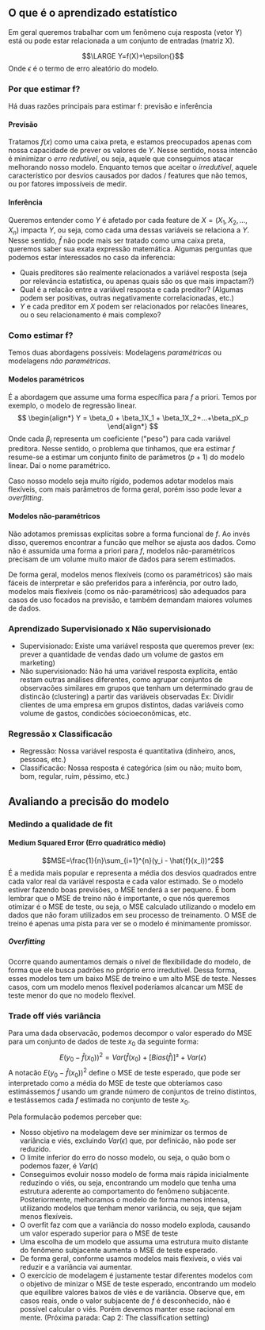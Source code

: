 ## O que é o aprendizado estatístico

Em geral queremos trabalhar com um fenômeno cuja resposta (vetor Y) está ou pode estar relacionada a um conjunto de entradas (matriz X).

$$\LARGE Y=f(X)+\epsilon{}$$
Onde $\epsilon$ é o termo de erro aleatório do modelo.

### Por que estimar f?
Há duas razões principais para estimar f: previsão e inferência
#### Previsão
Tratamos $f(x)$ como uma caixa preta, e estamos preocupados apenas com nossa capacidade de prever os valores de $Y$. Nesse sentido, nossa intencão é minimizar o *erro redutível*, ou seja, aquele que conseguimos atacar melhorando nosso modelo. Enquanto temos que aceitar o *irredutível*, aquele característico por desvios causados por dados / features que não temos, ou por fatores impossíveis de medir.

#### Inferência
Queremos entender como $Y$ é afetado por cada feature de $X=(X_1,X_2,...,X_n)$ impacta $Y$, ou seja, como cada uma dessas variáveis se relaciona a $Y$. Nesse sentido, $\hat{f}$ não pode mais ser tratado como uma caixa preta, queremos saber sua exata expressão matemática. Algumas perguntas que podemos estar interessados no caso da inferencia:

* Quais preditores são realmente relacionados a variável resposta (seja por relevância estatística, ou apenas quais são os que mais impactam?)
* Qual é a relacão entre a variável resposta e cada preditor? (Algumas podem ser positivas, outras negativamente correlacionadas, etc.)
* $Y$ e cada preditor em $X$ podem ser relacionados por relacões lineares, ou o seu relacionamento é mais complexo? 

### Como estimar f?
Temos duas abordagens possíveis: Modelagens *paramétricas* ou modelagens *não paramétricas*.

#### Modelos paramétricos
É a abordagem que assume uma forma específica para $f$ a priori. Temos por exemplo, o modelo de regressão linear.
$$
\begin{align*}
Y = \beta_0 + \beta_1X_1 + \beta_1X_2+...+\beta_pX_p 
\end{align*}
$$
Onde cada $\beta_i$ representa um coeficiente ("peso") para cada variável preditora. Nesse sentido, o problema que tínhamos, que era estimar $f$ resume-se a estimar um conjunto finito de parâmetros ($p+1$) do modelo linear. Daí o nome paramétrico. 

Caso nosso modelo seja muito rígido, podemos adotar modelos mais flexíveis, com mais parâmetros de forma geral, porém isso pode levar a *overfitting*.
#### Modelos não-paramétricos
Não adotamos premissas explícitas sobre a forma funcional de $f$. Ao invés disso, queremos encontrar a funcão que melhor se ajusta aos dados. Como não é assumida uma forma a priori para $f$, modelos não-paramétricos precisam de um volume muito maior de dados para serem estimados.

De forma geral, modelos menos flexíveis (como os paramétricos) são mais fáceis de interpretar e são preferidos para a inferência, por outro lado, modelos mais flexíveis (como os não-paramétricos) são adequados para casos de uso focados na previsão, e também demandam maiores volumes de dados.


### Aprendizado Supervisionado x Não supervisionado
* Supervisionado: Existe uma variável resposta que queremos prever (ex: prever a quantidade de vendas dado um volume de gastos em marketing)
* Não supervisionado: Não há uma variável resposta explícita, então restam outras análises diferentes, como agrupar conjuntos de observacões similares em grupos que tenham um determinado grau de distincão (clustering) a partir das variáveis observadas Ex: Dividir clientes de uma empresa em grupos distintos, dadas variáveis como volume de gastos, condicões sócioeconômicas, etc.
### Regressão x Classificacão
* Regressão: Nossa variável resposta é quantitativa (dinheiro, anos, pessoas, etc.)
* Classificacão: Nossa resposta é categórica (sim ou não; muito bom, bom, regular, ruim, péssimo, etc.)
## Avaliando a precisão do modelo
### Medindo a qualidade de fit
#### Medium Squared Error (Erro quadrático médio)
$$MSE=\frac{1}{n}\sum_{i=1}^{n}(y_i - \hat{f}(x_i))^2$$
É a medida mais popular e representa a média dos desvios quadrados entre cada valor real da variável resposta e cada valor estimado. Se o modelo estiver fazendo boas previsões, o MSE tenderá a ser pequeno. É bom lembrar que o MSE de treino não é importante, o que nós queremos otimizar é o MSE de teste, ou seja, o MSE calculado utilizando o modelo em dados que não foram utilizados em seu processo de treinamento. O MSE de treino é apenas uma pista para ver se o modelo é minimamente promissor.

##### Overfitting
Ocorre quando aumentamos demais o nível de flexibilidade do modelo, de forma que ele busca padrões no próprio erro irredutível. Dessa forma, esses modelos tem um baixo MSE de treino e um alto MSE de teste. Nesses casos, com um modelo menos flexível poderíamos alcancar um MSE de teste menor do que no modelo flexível.

### Trade off viés variância
Para uma dada observacão, podemos decompor o valor esperado do MSE para um conjunto de dados de teste $x_0$ da seguinte forma:
$$E(y_0-\hat{f}(x_0))^2=Var(\hat{f}(x_0)+[Bias(\hat{f})]²+Var(\epsilon)$$
A notacão $E(y_0-\hat{f}(x_0))^2$ define o MSE de teste esperado, que pode ser interpretado como a média do MSE de teste que obteríamos caso estimássemos $f$ usando um grande número de conjuntos de treino distintos, e testássemos cada $f$ estimada no conjunto de teste $x_0$.

Pela formulacão podemos perceber que:
* Nosso objetivo na modelagem deve ser minimizar os termos de variância e viés, excluindo $Var(\epsilon)$ que, por definicão, não pode ser reduzido.
* O limite inferior do erro do nosso modelo, ou seja, o quão bom o podemos fazer, é $Var(\epsilon)$
* Conseguimos evoluir nosso modelo de forma mais rápida inicialmente reduzindo o viés, ou seja, encontrando um modelo que tenha uma estrutura aderente ao comportamento do fenômeno subjacente. Posteriormente, melhoramos o modelo de forma menos intensa, utilizando modelos que tenham menor variância, ou seja, que sejam menos flexíveis.
* O overfit faz com que a variância do nosso modelo exploda, causando um valor esperado superior para o MSE de teste
* Uma escolha de um modelo que assuma uma estrutura muito distante do fenômeno subjacente aumenta o MSE de teste esperado.
* De forma geral, conforme usamos modelos mais flexíveis, o viés vai reduzir e a variância vai aumentar.
* O exercício de modelagem é justamente testar diferentes modelos com o objetivo de minizar o MSE de teste esperado, encontrando um modelo que equilibre valores baixos de viés e de variância. Observe que, em casos reais, onde o valor subjacente de $f$ é desconhecido, não é possível calcular o viés. Porém devemos manter esse racional em mente.
(Próxima parada: Cap 2: The classification setting)